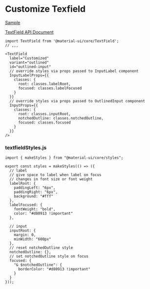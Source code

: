 # Customize Texfield

[Sample](https://codesandbox.io/s/mu-customtextfield-3mcly?fontsize=14)

[TextField API Document](https://material-ui.com/api/text-field/)
```JS
import TextField from '@material-ui/core/TextField';
// ,,,

<TextField
  label="Customized"
  variant="outlined"
  id="outlined-input"
  // override styles via props passed to InputLabel component
  InputLabelProps={{
    classes: {
      root: classes.labelRoot,
      focused: classes.labelFocused
    }
  }}
  // override styles via props passed to OutlinedInput component
  InputProps={{
    classes: {
      root: classes.inputRoot,
      notchedOutline: classes.notchedOutline,
      focused: classes.focused
    }
  }}
/>
```

### textfieldStyles.js
```JS
import { makeStyles } from "@material-ui/core/styles";

export const styles = makeStyles(() => ({
  // label
  // give space to label when label on focus
  // changes in font size or font weight
  labelRoot: {
    paddingLeft: "6px",
    paddingRight: "6px",
    background: "#fff"
  },
  labelFocused: {
    fontWeight: "bold",
    color: "#d80913 !important"
  },

  // input
  inputRoot: {
    margin: 0,
    minWidth: "600px"
  },
  // reset notchedOutline style
  notchedOutline: {},
  // set notchedOutline style on focus
  focused: {
    "& $notchedOutline": {
      borderColor: "#d80913 !important"
    }
  }
}));
```
